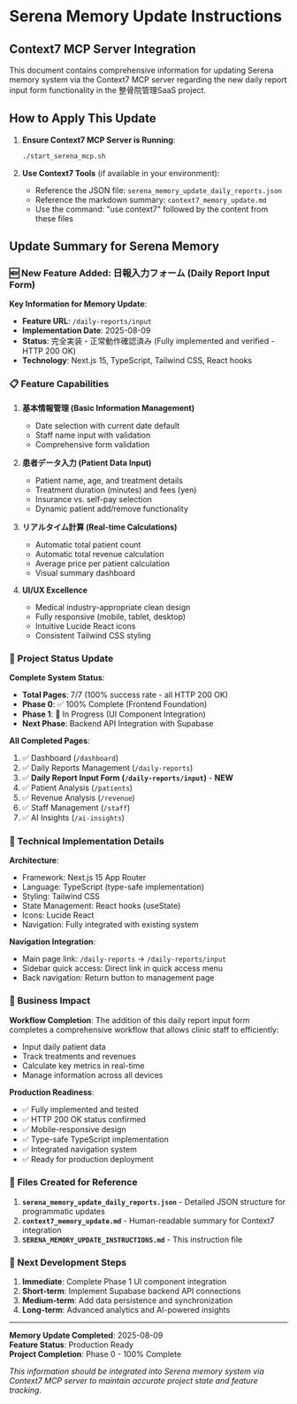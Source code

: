 # Serena Memory Update Instructions

## Context7 MCP Server Integration

This document contains comprehensive information for updating Serena memory system via the Context7 MCP server regarding the new daily report input form functionality in the 整骨院管理SaaS project.

## How to Apply This Update

1. **Ensure Context7 MCP Server is Running**:
   ```bash
   ./start_serena_mcp.sh
   ```

2. **Use Context7 Tools** (if available in your environment):
   - Reference the JSON file: `serena_memory_update_daily_reports.json`
   - Reference the markdown summary: `context7_memory_update.md`
   - Use the command: "use context7" followed by the content from these files

## Update Summary for Serena Memory

### 🆕 New Feature Added: 日報入力フォーム (Daily Report Input Form)

**Key Information for Memory Update**:

- **Feature URL**: `/daily-reports/input`
- **Implementation Date**: 2025-08-09
- **Status**: 完全実装・正常動作確認済み (Fully implemented and verified - HTTP 200 OK)
- **Technology**: Next.js 15, TypeScript, Tailwind CSS, React hooks

### 📋 Feature Capabilities

1. **基本情報管理 (Basic Information Management)**
   - Date selection with current date default
   - Staff name input with validation
   - Comprehensive form validation

2. **患者データ入力 (Patient Data Input)**
   - Patient name, age, and treatment details
   - Treatment duration (minutes) and fees (yen)
   - Insurance vs. self-pay selection
   - Dynamic patient add/remove functionality

3. **リアルタイム計算 (Real-time Calculations)**
   - Automatic total patient count
   - Automatic total revenue calculation
   - Average price per patient calculation
   - Visual summary dashboard

4. **UI/UX Excellence**
   - Medical industry-appropriate clean design
   - Fully responsive (mobile, tablet, desktop)
   - Intuitive Lucide React icons
   - Consistent Tailwind CSS styling

### 🎯 Project Status Update

**Complete System Status**:
- **Total Pages**: 7/7 (100% success rate - all HTTP 200 OK)
- **Phase 0**: ✅ 100% Complete (Frontend Foundation)
- **Phase 1**: 🔄 In Progress (UI Component Integration)
- **Next Phase**: Backend API Integration with Supabase

**All Completed Pages**:
1. ✅ Dashboard (`/dashboard`)
2. ✅ Daily Reports Management (`/daily-reports`)
3. ✅ **Daily Report Input Form (`/daily-reports/input`)** - **NEW**
4. ✅ Patient Analysis (`/patients`)
5. ✅ Revenue Analysis (`/revenue`)
6. ✅ Staff Management (`/staff`)
7. ✅ AI Insights (`/ai-insights`)

### 🔧 Technical Implementation Details

**Architecture**:
- Framework: Next.js 15 App Router
- Language: TypeScript (type-safe implementation)
- Styling: Tailwind CSS
- State Management: React hooks (useState)
- Icons: Lucide React
- Navigation: Fully integrated with existing system

**Navigation Integration**:
- Main page link: `/daily-reports` → `/daily-reports/input`
- Sidebar quick access: Direct link in quick access menu
- Back navigation: Return button to management page

### 🎉 Business Impact

**Workflow Completion**:
The addition of this daily report input form completes a comprehensive workflow that allows clinic staff to efficiently:
- Input daily patient data
- Track treatments and revenues
- Calculate key metrics in real-time
- Manage information across all devices

**Production Readiness**:
- ✅ Fully implemented and tested
- ✅ HTTP 200 OK status confirmed
- ✅ Mobile-responsive design
- ✅ Type-safe TypeScript implementation
- ✅ Integrated navigation system
- ✅ Ready for production deployment

### 📝 Files Created for Reference

1. **`serena_memory_update_daily_reports.json`** - Detailed JSON structure for programmatic updates
2. **`context7_memory_update.md`** - Human-readable summary for Context7 integration
3. **`SERENA_MEMORY_UPDATE_INSTRUCTIONS.md`** - This instruction file

### 🚀 Next Development Steps

1. **Immediate**: Complete Phase 1 UI component integration
2. **Short-term**: Implement Supabase backend API connections
3. **Medium-term**: Add data persistence and synchronization
4. **Long-term**: Advanced analytics and AI-powered insights

---

**Memory Update Completed**: 2025-08-09  
**Feature Status**: Production Ready  
**Project Completion**: Phase 0 - 100% Complete  

*This information should be integrated into Serena memory system via Context7 MCP server to maintain accurate project state and feature tracking.*